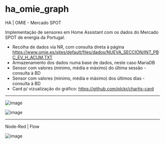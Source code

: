 # ha_omie_graph
HA | OMIE - Mercado SPOT

Implementação de sensores em Home Assistant com os dados do Mercado SPOT de energia da Portugal.

  - Recolha de dados via NR, com consulta direta à página https://www.omie.es/sites/default/files/dados/NUEVA_SECCION/INT_PBC_EV_H_ACUM.TXT
  - Armazenamento dos dados numa base de dados, neste caso MariaDB
  - Sensor com valores (minimo, média e máximo) do última sessão - consulta à BD
  - Sensor com valores (minimo, média e máximo) dos últimos dias - consulta à BD
  - Card p/ vizualização do gráfico: https://github.com/plckr/chartjs-card

------------------------------------------------------------------------

![image](https://user-images.githubusercontent.com/58397478/210556267-e04bf6c6-92b5-4a6f-b76d-6ed90dd7324a.png)

![image](https://user-images.githubusercontent.com/58397478/210556541-f1e05003-bbb8-4965-86b3-c6d127dd8803.png)

------------------------------------------------------------------------

Node-Red | Flow

![image](https://user-images.githubusercontent.com/58397478/210557295-d87cec31-9a25-4291-bb78-0c300a3acfe2.png)
